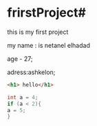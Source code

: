# frirstProject#
this is my first project

my name : is netanel elhadad

age - 27;

adress:ashkelon;

```html
<h1> hello</h1>
```

```java
int a = 4;
if (a < 2){
a = 5;
}
```
